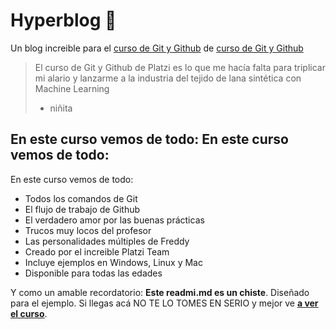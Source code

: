 # Hyperblog 💚
Un blog increible para el [curso de Git y Github](https://platzi.com/cursos/git-github/ " curso de Git y Github") de [curso de Git y Github](http://platzi.com/cursos/git-github/ "curso de Git y Github")
> El curso de Git y Github de Platzi es lo que me hacía falta para triplicar mi alario y lanzarme a la industria del tejido de lana sintética con Machine Learning
> - niñita

## En este curso vemos de todo: En este curso vemos de todo:
En este curso vemos de todo:
* Todos los comandos de Git
* El flujo de trabajo de Github
* El verdadero amor por las buenas prácticas
* Trucos muy locos del profesor
* Las personalidades múltiples de Freddy
* Creado por el increible Platzi Team
* Incluye ejemplos en Windows, Linux y Mac
* Disponible para todas las edades

Y como un amable recordatorio: **Este readmi.md es un chiste**. Diseñado para el ejemplo. Si llegas acá NO TE LO TOMES EN SERIO y mejor ve [**a ver el curso**](https://platzi.com/cursos/git-github/ "a ver el curso").

